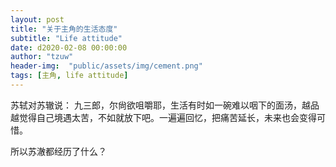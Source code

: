 ```yaml
---
layout: post
title: "关于主角的生活态度"
subtitle: "Life attitude"
date: d2020-02-08 00:00:00
author: "tzuw"
header-img:  "public/assets/img/cement.png"
tags: [主角, life attitude]
---
```


苏轼对苏辙说：
九三郎，尔尙欲咀嚼耶，生活有时如一碗难以咽下的面汤，越品越觉得自己境遇太苦，不如就放下吧。一遍遍回忆，把痛苦延长，未来也会变得可惜。

所以苏澈都经历了什么？
